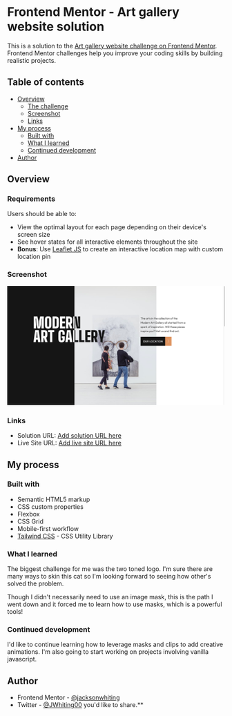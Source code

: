 # Frontend Mentor - Art gallery website solution

This is a solution to the [Art gallery website challenge on Frontend Mentor](https://www.frontendmentor.io/challenges/art-gallery-website-yVdrZlxyA). Frontend Mentor challenges help you improve your coding skills by building realistic projects.

## Table of contents

-  [Overview](#overview)
   -  [The challenge](#the-challenge)
   -  [Screenshot](#screenshot)
   -  [Links](#links)
-  [My process](#my-process)
   -  [Built with](#built-with)
   -  [What I learned](#what-i-learned)
   -  [Continued development](#continued-development)
-  [Author](#author)

## Overview

### Requirements

Users should be able to:

-  View the optimal layout for each page depending on their device's screen size
-  See hover states for all interactive elements throughout the site
-  **Bonus**: Use [Leaflet JS](https://leafletjs.com/) to create an interactive location map with custom location pin

### Screenshot

![](./src/assets/art-gallery-screenshot.png)

### Links

-  Solution URL: [Add solution URL here](https://github.com/jacksonwhiting/art-gallery-website)
-  Live Site URL: [Add live site URL here](https://jwhiting-art-gallery-home-page.netlify.app/)

## My process

### Built with

-  Semantic HTML5 markup
-  CSS custom properties
-  Flexbox
-  CSS Grid
-  Mobile-first workflow
-  [Tailwind CSS](https://tailwindcss.com/) - CSS Utility Library

### What I learned

The biggest challenge for me was the two toned logo. I'm sure there are many ways to skin this cat so I'm looking forward to seeing how other's solved the problem.

Though I didn't necessarily need to use an image mask, this is the path I went down and it forced me to learn how to use masks, which is a powerful tools!

### Continued development

I'd like to continue learning how to leverage masks and clips to add creative animations. I'm also going to start working on projects involving vanilla javascript.

## Author

-  Frontend Mentor - [@jacksonwhiting](https://www.frontendmentor.io/profile/jacksonwhiting)
-  Twitter - [@JWhiting00](https://www.twitter.com/JWhiting0)
   you'd like to share.\*\*
